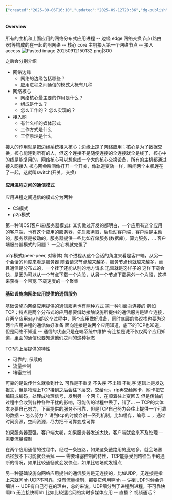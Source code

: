 ```yaml
---
{"created":"2025-09-06T16:10","updated":"2025-09-12T20:36","dg-publish":true,"permalink":"/Computer Networking A Top-Down Approach/1.2 网络边缘/","dgPassFrontmatter":true,"noteIcon":""}
---
```



#### Overview
所有的主机和上面应用的网络分布式应用进程 -- 边缘 edge
网络交换节点(路由器)等构成的在一起的啊网络 -- 核心 core
主机接入第一个网络节点  -- 接入 access
![Pasted image 20250912150132.png|300](/img/user/accessory/Pasted%20image%2020250912150132.png)

之后会分别介绍
- 网络边缘
	- 网络的边缘包括哪些？
	- 应用进程之间通信的模式大概有几种
- 网络核心
	- 网络核心最主要的作用是什么？
	- 组成是什么？
	- 怎么工作的？ 怎么实现的？
- 接入网
	- 有什么样的媒体形式
	- 工作方式是什么
	- 工作原理是什么

接入的作用就是把边缘系统接入核心；边缘上跑了网络应用；核心是为了数据交换，核心能连到所有的人，但这个连接不是随便连接的全连接就全是线了，核心中的线是能复用的，网络核心可以想象成一个大的核心交换设备，所有的主机都通过接入网接入
核心网会瞬间像打开一个开关，像轨道变轨一样，瞬间两个主机连在了一起，这就叫switch(开关，交换)

#### 应用进程之间的通信模式
应用进程之间通信的模式分为两种
- CS模式
- p2p模式

第一种叫CS(客户端/服务器模式): 其实做过开发的都明白，一个应用有这个应用的客户端，也有这个应用的服务器，先启服务器，后启动客户端，客户端是主动的，服务器是被动的，服务器提供一些比如存储服务(数据库)，算力服务，...
客户端服务器模式的问题？
一旦宕机就完蛋了

p2p模式(peer-peer, 对等体)
每个进程从这个会话的角度来看是客户端，从另一个会话的角度来看是服务器
随着请求节点越来越多，服务节点也就越来越多，而且通信是分布式的，一个挂了还能从别的地方请求
迅雷就是这样子的 这样下载会快，是因为可以从一个节点下载一个片段，从另一个节点下载另外一个片段，这样来获得一个带宽 下载速度的一个聚集

#### 基础设施向网络应用提供的通信服务
基础设施向网络应用提供的通信服务也有两种方式
第一种叫面向连接的 例如 TCP；特点是两个分布式的应用想要借助接触设施所提供的通信服务是建立连接，在两个应用say hi的这个过程中，两个应用做好准备，同时底层的协议栈也要为这两个应用进程的通信做好准备
面向连接是说两个应用知道，底下的TCP也知道，但是网络不知道 -- 通信的状态只是在端系统中维护
有连接是说不仅仅两个应用知道，里面的通信也要知道他们之间的这种状态

TCP向上层提供的特性
- 可靠的, 保续的
- 流量控制
- 堵塞控制

可靠的是说传什么就收到什么 可靠是不重复 不失序 不出错 不乱序
逻辑上是发送报文，但是物理上TCP接到之后会往下层交，交给rip，rip再交给网卡，网卡把它编码成编码，处理成物理信号，发到另一个网卡，在顺着往上变回去
但是传输的过程中会收到各种各种干扰的影响，可能传的过程中丢了，错了... -- TCP的实体本身要自己努力，下面提供的服务不可靠，但是TCP自己努力会往上提供一个可靠的数据 -- 怎么努力？ 讲到tcp的时候会讲一系列机制，比如缓存，编号.... ，通过时间资源，空间资源，尽力把不可靠变成可靠

如果服务器至强，客户端太老，如果服务器发送太快，客户端就会来不及处理 -- 需要流量控制

在两个应用通信的过程中，经过一条链路，如果这条链路用的比较多，就会堵塞 路径放不下可能就会丢掉 —— 需要堵塞控制的特性，TCP能感受到路径当中的通断的情况，如果比较通畅就会发快点，如果比较堵就发慢点

另一种基础设施向网络应用提供的通信服务是无连接的，比如UDP，无连接是指上来就问hh
UDP不可靠，没有流量控制，那要它何用啊hh -- 讲到UDP时候会详细讲 -- UDP有自己存在的理由，总的来说，UDP细分到了进程到进程，不可靠快啊hh 无连接快啊hh 比如比较适合网络实时多媒体应用 -- 直播？ 视频通话？
